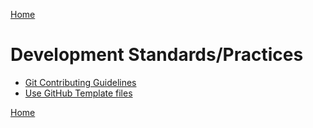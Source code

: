[Home](../README.md)

# Development Standards/Practices

- [Git Contributing Guidelines](./development/git-contributing-guidelines.md)
- [Use GitHub Template files](./development/use-github-template-files.md)

[Home](../README.md)